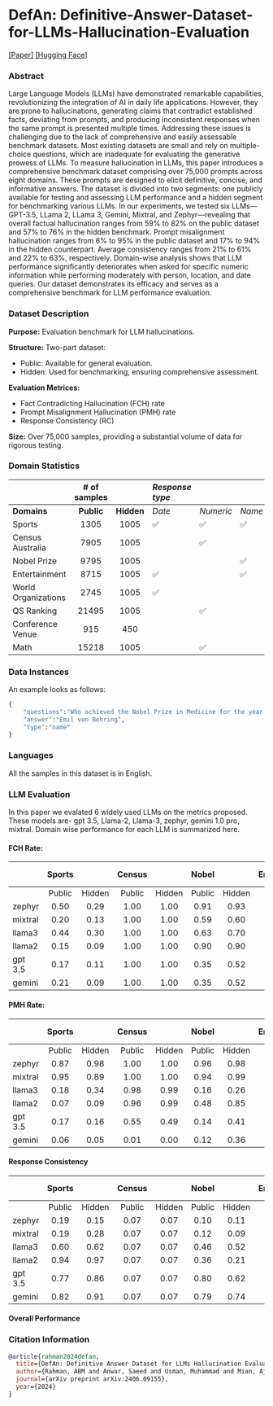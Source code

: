 # DefAn: Definitive-Answer-Dataset-for-LLMs-Hallucination-Evaluation

[[Paper]](https://arxiv.org/abs/2406.09155) [[Hugging Face]](https://huggingface.co/datasets/iamasQ/DefAn)

### Abstract
Large Language Models (LLMs) have demonstrated remarkable capabilities, revolutionizing the integration of AI in daily life applications. However, they are prone to hallucinations, generating claims that contradict established facts, deviating from prompts, and producing inconsistent responses when the same prompt is presented multiple times. Addressing these issues is challenging due to the lack of comprehensive and easily assessable benchmark datasets. Most existing datasets are small and rely on multiple-choice questions, which are inadequate for evaluating the generative prowess of LLMs. To measure hallucination in LLMs, this paper introduces a comprehensive benchmark dataset comprising over 75,000 prompts across eight domains. These prompts are designed to elicit definitive, concise, and informative answers. The dataset is divided into two segments: one publicly available for testing and assessing LLM performance and a hidden segment for benchmarking various LLMs. In our experiments, we tested six LLMs—GPT-3.5, LLama 2, LLama 3, Gemini, Mixtral, and Zephyr—revealing that overall factual hallucination ranges from 59\% to 82\% on the public dataset and 57\% to 76\% in the hidden benchmark. Prompt misalignment hallucination ranges from 6\% to 95\% in the public dataset and 17\% to 94\% in the hidden counterpart. Average consistency ranges from 21\% to 61\% and 22\% to 63\%, respectively. Domain-wise analysis shows that LLM performance significantly deteriorates when asked for specific numeric information while performing moderately with person, location, and date queries. Our dataset demonstrates its efficacy and serves as a comprehensive benchmark for LLM performance evaluation.

### Dataset Description

<!-- Provide a longer summary of what this dataset is. -->
**Purpose:** Evaluation benchmark for LLM hallucinations.<br>

**Structure:** Two-part dataset:<br>
- Public: Available for general evaluation.<br>
- Hidden: Used for benchmarking, ensuring comprehensive assessment.<br>

**Evaluation Metrices:**
- Fact Contradicting Hallucination (FCH) rate
- Prompt Misalignment Hallucination (PMH) rate
- Response Consistency (RC)

**Size:** Over 75,000 samples, providing a substantial volume of data for rigorous testing.<br>

### Domain Statistics
|                     | **\# of samples** |            | *Response type* |             |             |             |                 |
| :------------------ | :---------------: | :--------: | :-------------- | :---------- | :---------- | :---------- | :-------------: |
| **Domains**         | **Public**        | **Hidden** | *Date*          | *Numeric*   | *Name*      | *Location*  | **Paraphrased** |
| Sports              | 1305              | 1005       |        ✅      |     ✅     |     ✅     |     ✅     |      ✅     |
| Census Australia    | 7905              | 1005       |                 |     ✅     |             |             |      ✅      |
| Nobel Prize         | 9795              | 1005       |                 |             |     ✅     |             |     ✅        |
| Entertainment       | 8715              | 1005       |        ✅      |             |     ✅     |             |      ✅        |
| World Organizations | 2745              | 1005       |        ✅      |             |             |             |      ✅         |
| QS Ranking          | 21495             | 1005       |                 |     ✅     |             |             |     ✅        |
| Conference Venue    | 915               | 450        |                 |             |             |      ✅      |      ✅        |
| Math                | 15218             | 1005       |                 |     ✅     |             |             |                 |

### Data Instances
An example looks as follows:

```python
{
    "questions":"Who achieved the Nobel Prize in Medicine for the year 1901? [first name + last name only] if multiple person, give one name only.",
    "answer":"Emil von Behring",
    "type":"name"
}

```

### Languages

All the samples in this dataset is in English.

### LLM Evaluation
In this paper we evalated 6 widely used LLMs on the metrics proposed. These models are- gpt 3.5, Llama-2, Llama-3, zephyr, gemini 1.0 pro, mixtral.
Domain wise performance for each LLM is summarized here.
#### FCH Rate:
|         | Sports |        | Census |        |  Nobel |        | Entertainment |        | World Organizations |        | QS Ranking |        | Conf. Venue |        |  Math  |        |
|---------|:------:|:------:|:------:|:------:|:------:|:------:|:-------------:|:------:|:-------------------:|:------:|:----------:|:------:|:-----------:|:------:|:------:|:------:|
|         | Public | Hidden | Public | Hidden | Public | Hidden |     Public    | Hidden |        Public       | Hidden |   Public   | Hidden |    Public   | Hidden | Public | Hidden |
| zephyr  |  0.50  |  0.29  |  1.00  |  1.00  |  0.91  |  0.93  |      0.68     |  0.20  |         0.95        |  0.92  |    0.94    |  0.98  |     0.82    |  0.95  |  0.99  |  0.99  |
| mixtral |  0.20  |  0.13  |  1.00  |  1.00  |  0.59  |  0.60  |      0.56     |  0.11  |         0.69        |  0.44  |    0.88    |  0.98  |     0.52    |  0.63  |  0.98  |  0.97  |
| llama3  |  0.44  |  0.30  |  1.00  |  1.00  |  0.63  |  0.70  |      0.29     |  0.19  |         0.71        |  0.73  |    0.97    |  0.99  |     0.65    |  0.87  |  1.00  |  0.99  |
| llama2  |  0.15  |  0.09  |  1.00  |  1.00  |  0.90  |  0.90  |      0.33     |  0.17  |         0.85        |  0.74  |    0.93    |  0.99  |     0.85    |  0.88  |  0.98  |  0.98  |
| gpt 3.5 |  0.17  |  0.11  |  1.00  |  1.00  |  0.35  |  0.52  |      0.10     |  0.19  |         0.57        |  0.38  |    0.93    |  0.98  |     0.31    |  0.60  |  0.98  |  0.98  |
| gemini  |  0.21  |  0.09  |  1.00  |  1.00  |  0.35  |  0.52  |      0.42     |  0.14  |         0.54        |  0.31  |    0.97    |  0.96  |     0.47    |  0.51  |  0.99  |  0.99  |

#### PMH Rate:
|         | Sports |        | Census |        |  Nobel |        | Entertainment |        | World Organizations |        | QS Ranking |        | Conf. Venue |        |  Math  |        |
|---------|:------:|:------:|:------:|:------:|:------:|:------:|:-------------:|:------:|:-------------------:|:------:|:----------:|:------:|:-----------:|:------:|:------:|:------:|
|         | Public | Hidden | Public | Hidden | Public | Hidden |     Public    | Hidden |        Public       | Hidden |   Public   | Hidden |    Public   | Hidden | Public | Hidden |
| zephyr  |  0.87  |  0.98  |  1.00  |  1.00  |  0.96  |  0.98  |      0.76     |  0.41  |         0.99        |  0.99  |    1.00    |  1.00  |     1.00    |  1.00  |  1.00  |  1.00  |
| mixtral |  0.95  |  0.89  |  1.00  |  1.00  |  0.94  |  0.99  |      0.87     |  0.71  |         1.00        |  1.00  |    1.00    |  1.00  |     0.97    |  0.99  |  0.98  |  0.98  |
| llama3  |  0.18  |  0.34  |  0.98  |  0.99  |  0.16  |  0.26  |      0.01     |  0.03  |         0.78        |  0.74  |    0.52    |  0.56  |     0.24    |  0.26  |  0.04  |  0.04  |
| llama2  |  0.07  |  0.09  |  0.96  |  0.99  |  0.48  |  0.85  |      0.04     |  0.01  |         0.74        |  0.72  |    1.00    |  0.99  |     0.64    |  0.57  |  0.02  |  0.01  |
| gpt 3.5 |  0.17  |  0.16  |  0.55  |  0.49  |  0.14  |  0.41  |      0.31     |  0.33  |         0.75        |  0.88  |    0.55    |  0.62  |     0.17    |  0.22  |  0.38  |  0.36  |
| gemini  |  0.06  |  0.05  |  0.01  |  0.00  |  0.12  |  0.36  |      0.06     |  0.01  |         0.57        |  0.80  |    0.04    |  0.00  |     0.27    |  0.20  |  0.01  |  0.02  |

#### Response Consistency
|         | Sports |        | Census |        |  Nobel |        | Entertainment |        | World Organizations |        | QS Ranking |        | Conf. Venue |        |
|---------|:------:|:------:|:------:|:------:|:------:|:------:|:-------------:|:------:|:-------------------:|:------:|:----------:|:------:|:-----------:|:------:|
|         | Public | Hidden | Public | Hidden | Public | Hidden |     Public    | Hidden |        Public       | Hidden |   Public   | Hidden |    Public   | Hidden |
| zephyr  |  0.19  |  0.15  |  0.07  |  0.07  |  0.10  |  0.11  |      0.43     |  0.59  |         0.13        |  0.15  |    0.13    |  0.10  |     0.47    |  0.43  |
| mixtral |  0.19  |  0.28  |  0.07  |  0.07  |  0.12  |  0.09  |      0.38     |  0.26  |         0.13        |  0.22  |    0.07    |  0.07  |     0.78    |  0.74  |
| llama3  |  0.60  |  0.62  |  0.07  |  0.07  |  0.46  |  0.52  |      0.81     |  0.84  |         0.50        |  0.46  |    0.11    |  0.08  |     0.58    |  0.50  |
| llama2  |  0.94  |  0.97  |  0.07  |  0.07  |  0.36  |  0.21  |      0.96     |  0.97  |         0.28        |  0.31  |    0.09    |  0.07  |     0.47    |  0.43  |
| gpt 3.5 |  0.77  |  0.86  |  0.07  |  0.07  |  0.80  |  0.62  |      0.67     |  0.66  |         0.28        |  0.23  |    0.21    |  0.15  |     0.84    |  0.73  |
| gemini  |  0.82  |  0.91  |  0.07  |  0.07  |  0.79  |  0.74  |      0.89     |  0.99  |         0.79        |  0.82  |    0.15    |  0.16  |     0.78    |  0.76  |

#### Overall Performance

### Citation Information

```bibtex
@article{rahman2024defan,
  title={DefAn: Definitive Answer Dataset for LLMs Hallucination Evaluation},
  author={Rahman, ABM and Anwar, Saeed and Usman, Muhammad and Mian, Ajmal},
  journal={arXiv preprint arXiv:2406.09155},
  year={2024}
}

```
